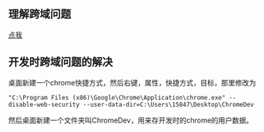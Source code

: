 ## 理解跨域问题

[点我](https://www.jianshu.com/p/89a377c52b48)

## 开发时跨域问题的解决

桌面新建一个chrome快捷方式，然后右键，属性，快捷方式，目标，那里修改为

`"C:\Program Files (x86)\Google\Chrome\Application\chrome.exe" --disable-web-security --user-data-dir=C:\Users\15847\Desktop\ChromeDev`

然后桌面新建一个文件夹叫ChromeDev，用来存开发时的chrome的用户数据。